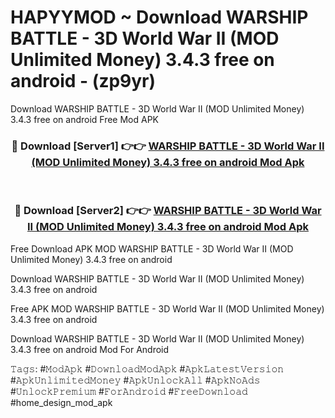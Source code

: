 # HAPYYMOD ~ Download WARSHIP BATTLE - 3D World War II (MOD Unlimited Money) 3.4.3 free on android - (zp9yr)
Download WARSHIP BATTLE - 3D World War II (MOD Unlimited Money) 3.4.3 free on android Free Mod APK

<div align="center">
<h3>🔴 Download [Server1] 👉👉 <a href="https://apk-comot.site?title=WARSHIP_BATTLE_-_3D_World_War_II_(MOD_Unlimited_Money)_3.4.3_free_on_android">WARSHIP BATTLE - 3D World War II (MOD Unlimited Money) 3.4.3 free on android Mod Apk</a></h3><br>

<h3>🔴 Download [Server2] 👉👉 <a href="https://apk-comot.site?title=WARSHIP_BATTLE_-_3D_World_War_II_(MOD_Unlimited_Money)_3.4.3_free_on_android">WARSHIP BATTLE - 3D World War II (MOD Unlimited Money) 3.4.3 free on android Mod Apk</a></h3>
</div>


Free Download APK MOD WARSHIP BATTLE - 3D World War II (MOD Unlimited Money) 3.4.3 free on android

Download WARSHIP BATTLE - 3D World War II (MOD Unlimited Money) 3.4.3 free on android 

Free APK MOD WARSHIP BATTLE - 3D World War II (MOD Unlimited Money) 3.4.3 free on android 

Download WARSHIP BATTLE - 3D World War II (MOD Unlimited Money) 3.4.3 free on android Mod For Android

𝚃𝚊𝚐𝚜: #𝙼𝚘𝚍𝙰𝚙𝚔 #𝙳𝚘𝚠𝚗𝚕𝚘𝚊𝚍𝙼𝚘𝚍𝙰𝚙𝚔 #𝙰𝚙𝚔𝙻𝚊𝚝𝚎𝚜𝚝𝚅𝚎𝚛𝚜𝚒𝚘𝚗 #𝙰𝚙𝚔𝚄𝚗𝚕𝚒𝚖𝚒𝚝𝚎𝚍𝙼𝚘𝚗𝚎𝚢 #𝙰𝚙𝚔𝚄𝚗𝚕𝚘𝚌𝚔𝙰𝚕𝚕 #𝙰𝚙𝚔𝙽𝚘𝙰𝚍𝚜 #𝚄𝚗𝚕𝚘𝚌𝚔𝙿𝚛𝚎𝚖𝚒𝚞𝚖 #𝙵𝚘𝚛𝙰𝚗𝚍𝚛𝚘𝚒𝚍 #𝙵𝚛𝚎𝚎𝙳𝚘𝚠𝚗𝚕𝚘𝚊𝚍 #home_design_mod_apk